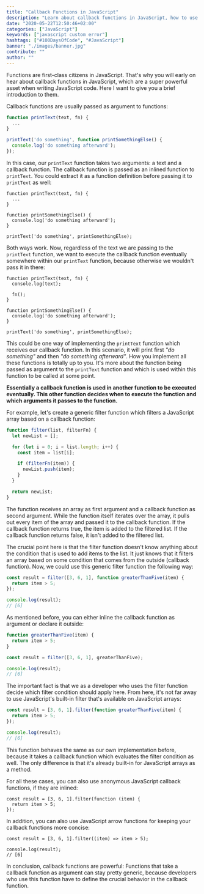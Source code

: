 ```yaml
---
title: "Callback Functions in JavaScript"
description: "Learn about callback functions in JavaScript, how to use callback functions and how to create a callback functions yourself ..."
date: "2020-05-22T12:50:46+02:00"
categories: ["JavaScript"]
keywords: ["javascript custom error"]
hashtags: ["#100DaysOfCode", "#JavaScript"]
banner: "./images/banner.jpg"
contribute: ""
author: ""
---
```


<Sponsorship />

Functions are first-class citizens in JavaScript. That's why you will early on hear about callback functions in JavaScript, which are a super powerful asset when writing JavaScript code. Here I want to give you a brief introduction to them.

Callback functions are usually passed as argument to functions:

```javascript
function printText(text, fn) {
  ...
}

printText('do something', function printSomethingElse() {
  console.log('do something afterward');
});
```

In this case, our `printText` function takes two arguments: a text and a callback function. The callback function is passed as an inlined function to `printText`. You could extract it as a function definition before passing it to `printText` as well:

```javascript{5-7,9}
function printText(text, fn) {
  ...
}

function printSomethingElse() {
  console.log('do something afterward');
}

printText('do something', printSomethingElse);
```

Both ways work. Now, regardless of the text we are passing to the `printText` function, we want to execute the callback function eventually somewhere within our `printText` function, because otherwise we wouldn't pass it in there:

```javascript{2,4}
function printText(text, fn) {
  console.log(text);

  fn();
}

function printSomethingElse() {
  console.log('do something afterward');
}

printText('do something', printSomethingElse);
```

This could be one way of implementing the `printText` function which receives our callback function. In this scenario, it will print first *"do something"* and then *"do something afterward"*. How you implement all these functions is totally up to you. It's more about the function being passed as argument to the `printText` function and which is used within this function to be called at some point.

**Essentially a callback function is used in another function to be executed eventually. This other function decides when to execute the function and which arguments it passes to the function.**

For example, let's create a generic filter function which filters a JavaScript array based on a callback function:

```javascript
function filter(list, filterFn) {
  let newList = [];

  for (let i = 0; i < list.length; i++) {
    const item = list[i];

    if (filterFn(item)) {
      newList.push(item);
    }
  }

  return newList;
}
```

The function receives an array as first argument and a callback function as second argument. While the function itself iterates over the array, it pulls out every item of the array and passed it to the callback function. If the callback function returns true, the item is added to the filtered list. If the callback function returns false, it isn't added to the filtered list.

The crucial point here is that the filter function doesn't know anything about the condition that is used to add items to the list. It just knows that it filters an array based on some condition that comes from the outside (callback function). Now, we could use this generic filter function the following way:

```javascript
const result = filter([3, 6, 1], function greaterThanFive(item) {
  return item > 5;
});

console.log(result);
// [6]
```

As mentioned before, you can either inline the callback function as argument or declare it outside:

```javascript
function greaterThanFive(item) {
  return item > 5;
}

const result = filter([3, 6, 1], greaterThanFive);

console.log(result);
// [6]
```

The important fact is that we as a developer who uses the filter function decide which filter condition should apply here. From here, it's not far away to use JavaScript's built-in filter that's available on JavaScript arrays:

```javascript
const result = [3, 6, 1].filter(function greaterThanFive(item) {
  return item > 5;
});

console.log(result);
// [6]
```

This function behaves the same as our own implementation before, because it takes a callback function which evaluates the filter condition as well. The only difference is that it's already built-in for JavaScript arrays as a method.

For all these cases, you can also use anonymous JavaScript callback functions, if they are inlined:

```javascript{1}
const result = [3, 6, 1].filter(function (item) {
  return item > 5;
});
```

In addition, you can also use JavaScript arrow functions for keeping your callback functions more concise:

```javascript{1}
const result = [3, 6, 1].filter((item) => item > 5);

console.log(result);
// [6]
```

In conclusion, callback functions are powerful: Functions that take a callback function as argument can stay pretty generic, because developers who use this function have to define the crucial behavior in the callback function.


